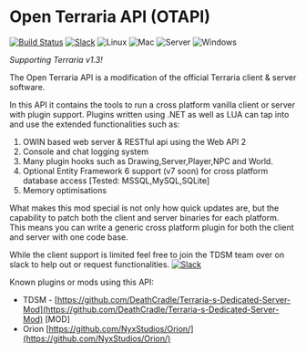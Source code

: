 # Open Terraria API (OTAPI)
[![Build Status](https://travis-ci.org/DeathCradle/Open-Terraria-API.svg?branch=master)](https://travis-ci.org/DeathCradle/Open-Terraria-API) [![Slack](https://img.shields.io/badge/Chat%20on-Slack-blue.svg)](https://openterraria.com/#public-chat) ![Linux](https://openterraria.com/bleeding-edge/svg/Linux) ![Mac](https://openterraria.com/bleeding-edge/svg/Mac) ![Server](https://openterraria.com/bleeding-edge/svg/Server) ![Windows](https://openterraria.com/bleeding-edge/svg/Windows)

*Supporting Terraria v1.3!*  

The Open Terraria API is a modification of the official Terraria client & server software.

In this API it contains the tools to run a cross platform vanilla client or server with plugin support. Plugins written using .NET as well as LUA can tap into and use the extended functionalities such as:
 1. OWIN based web server & RESTful api using the Web API 2
 2. Console and chat logging system
 3. Many plugin hooks such as Drawing,Server,Player,NPC and World.
 4. Optional Entity Framework 6 support (v7 soon) for cross platform database access [Tested: MSSQL,MySQL,SQLite]
 5. Memory optimisations

What makes this mod special is not only how quick updates are, but the capability to patch both the client and server binaries for each platform. This means you can write a generic cross platform plugin for both the client and server with one code base.


While the client support is limited feel free to join the TDSM team over on slack to help out or request functionalities. [![Slack](https://img.shields.io/badge/Chat%20on-Slack-blue.svg)](https://openterraria.com/#public-chat)


Known plugins or mods using this API:
  - TDSM - [https://github.com/DeathCradle/Terraria-s-Dedicated-Server-Mod](https://github.com/DeathCradle/Terraria-s-Dedicated-Server-Mod) [MOD]
  - Orion [https://github.com/NyxStudios/Orion/](https://github.com/NyxStudios/Orion/)
